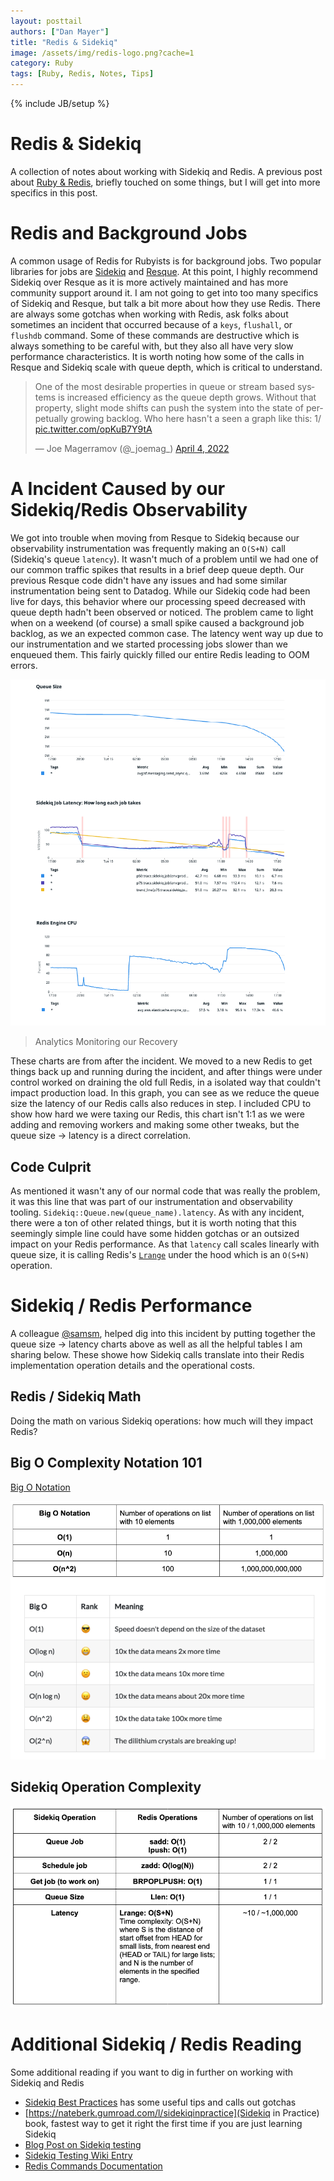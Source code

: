 ```yaml
---
layout: posttail
authors: ["Dan Mayer"]
title: "Redis & Sidekiq"
image: /assets/img/redis-logo.png?cache=1
category: Ruby
tags: [Ruby, Redis, Notes, Tips]
---
```


{% include JB/setup %}

# Redis & Sidekiq

A collection of notes about working with Sidekiq and Redis. A previous post about [Ruby & Redis](https://www.mayerdan.com/ruby/2022/03/26/ruby-redis), briefly touched on some things, but I will get into more specifics in this post.

# Redis and Background Jobs

A common usage of Redis for Rubyists is for background jobs. Two popular libraries for jobs are [Sidekiq](https://github.com/mperham/sidekiq) and [Resque](https://github.com/resque/resque). At this point, I highly recommend Sidekiq over Resque as it is more actively maintained and has more community support around it. I am not going to get into too many specifics of Sidekiq and Resque, but talk a bit more about how they use Redis. There are always some gotchas when working with Redis, ask folks about sometimes an incident that occurred because of a `keys`, `flushall`, or `flushdb` command. Some of these commands are destructive which is always something to be careful with, but they also all have very slow performance characteristics. It is worth noting how some of the calls in Resque and Sidekiq scale with queue depth, which is critical to understand.

<blockquote class="twitter-tweet"><p lang="en" dir="ltr">One of the most desirable properties in queue or stream based systems is increased efficiency as the queue depth grows. Without that property, slight mode shifts can push the system into the state of perpetually growing backlog. Who here hasn&#39;t a seen a graph like this: 1/ <a href="https://t.co/opKuB7Y9tA">pic.twitter.com/opKuB7Y9tA</a></p>&mdash; Joe Magerramov (@_joemag_) <a href="https://twitter.com/_joemag_/status/1511027555813318658?ref_src=twsrc%5Etfw">April 4, 2022</a></blockquote> <script async src="https://platform.twitter.com/widgets.js" charset="utf-8"></script>

# A Incident Caused by our Sidekiq/Redis Observability

We got into trouble when moving from Resque to Sidekiq because our observability instrumentation was frequently making an `O(S+N)` call (Sidekiq's queue `latency`). It wasn't much of a problem until we had one of our common traffic spikes that results in a brief deep queue depth. Our previous Resque code didn't have any issues and had some similar instrumentation being sent to Datadog. While our Sidekiq code had been live for days, this behavior where our processing speed decreased with queue depth hadn't been observed or noticed. The problem came to light when on a weekend (of course) a small spike caused a background job backlog, as we an expected common case. The latency went way up due to our instrumentation and we started processing jobs slower than we enqueued them. This fairly quickly filled our entire Redis leading to OOM errors.

![Redis Sidekiq Analytics](/assets/img/redis_sidekiq.png)
> Analytics Monitoring our Recovery

These charts are from after the incident. We moved to a new Redis to get things back up and running during the incident, and after things were under control worked on draining the old full Redis, in a isolated way that couldn't impact production load. In this graph, you can see as we reduce the queue size the latency of our Redis calls also reduces in step. I included CPU to show how hard we were taxing our Redis, this chart isn't 1:1 as we were adding and removing workers and making some other tweaks, but the queue size -> latency is a direct correlation. 

## Code Culprit

As mentioned it wasn't any of our normal code that was really the problem, it was this line that was part of our instrumentation and observability tooling. `Sidekiq::Queue.new(queue_name).latency`. As with any incident, there were a ton of other related things, but it is worth noting that this seemingly simple line could have some hidden gotchas or an outsized impact on your Redis performance. As that `latency` call scales linearly with queue size, it is calling Redis's [`Lrange`](https://redis.io/commands/lrange/) under the hood which is an `O(S+N)` operation.

# Sidekiq / Redis Performance

A colleague [@samsm](https://twitter.com/samsm), helped dig into this incident by putting together the queue size -> latency charts above as well as all the helpful tables I am sharing below. These showe how Sidekiq calls translate into their Redis implementation operation details and the operational costs.

## Redis / Sidekiq Math

Doing the math on various Sidekiq operations: how much will they impact Redis?

## Big O Complexity Notation 101

[Big O Notation](https://www.honeybadger.io/blog/a-rubyist-s-guide-to-big-o-notation/)

![Redis Big O](/assets/img/redis_big_o.png)

## Sidekiq Operation Complexity

![Redis Sidekiq Mapping](/assets/img/redis_sidekiq_map.png)

# Additional Sidekiq / Redis Reading

Some additional reading if you want to dig in further on working with Sidekiq and Redis

* [Sidekiq Best Practices](https://github.com/mperham/sidekiq/wiki/Best-Practices) has some useful tips and calls out gotchas
* [https://nateberk.gumroad.com/l/sidekiqinpractice](Sidekiq in Practice) book, fastest way to get it right the first time if you are just learning Sidekiq
* [Blog Post on Sidekiq testing](https://sloboda-studio.com/blog/testing-sidekiq-jobs/)
* [Sidekiq Testing Wiki Entry](https://github.com/mperham/sidekiq/wiki/Testing)
* [Redis Commands Documentation](https://redis.io/commands/)